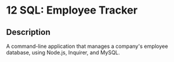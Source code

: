 # 12 SQL: Employee Tracker

## Description 
A command-line application that manages a company's employee database, using Node.js, Inquirer, and MySQL. 

